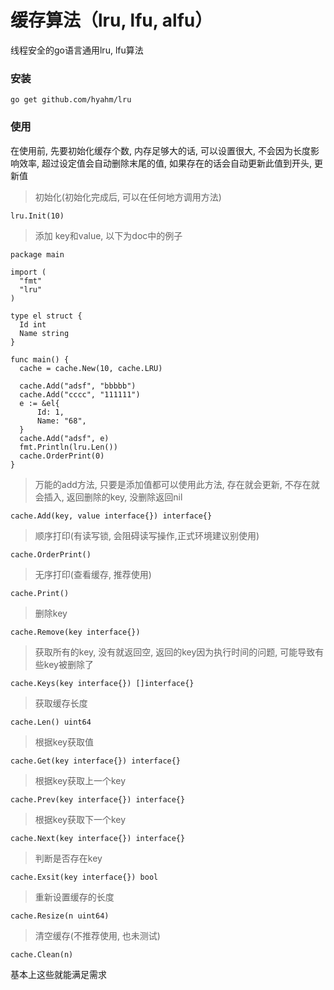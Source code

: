 # 缓存算法（lru, lfu, alfu）
 线程安全的go语言通用lru, lfu算法
### 安装
```
go get github.com/hyahm/lru
```
### 使用

在使用前, 先要初始化缓存个数, 内存足够大的话, 可以设置很大, 不会因为长度影响效率, 
超过设定值会自动删除末尾的值, 如果存在的话会自动更新此值到开头, 更新值
 > 初始化(初始化完成后, 可以在任何地方调用方法)
  ```
  lru.Init(10)
  ```
 > 添加 key和value, 以下为doc中的例子
  ```
package main

import (
	"fmt"
	"lru"
)

type el struct {
	Id int
	Name string
}

func main() {
	cache = cache.New(10, cache.LRU)

	cache.Add("adsf", "bbbbb")
	cache.Add("cccc", "111111")
	e := &el{
		Id: 1,
		Name: "68",
	}
	cache.Add("adsf", e)
	fmt.Println(lru.Len())
	cache.OrderPrint(0)
}
```
> 万能的add方法, 只要是添加值都可以使用此方法, 存在就会更新, 不存在就会插入, 返回删除的key, 没删除返回nil
```
cache.Add(key, value interface{}) interface{}
```
> 顺序打印(有读写锁, 会阻碍读写操作,正式环境建议别使用)
```
cache.OrderPrint()
```
> 无序打印(查看缓存, 推荐使用)
```
cache.Print()
```
> 删除key
```
cache.Remove(key interface{})
```
> 获取所有的key, 没有就返回空, 返回的key因为执行时间的问题, 可能导致有些key被删除了
```
cache.Keys(key interface{}) []interface{}
```
> 获取缓存长度 
```
cache.Len() uint64
```
> 根据key获取值
```
cache.Get(key interface{}) interface{}
```
> 根据key获取上一个key
```
cache.Prev(key interface{}) interface{}
```
> 根据key获取下一个key
```
cache.Next(key interface{}) interface{}
```
> 判断是否存在key
```
cache.Exsit(key interface{}) bool
```
> 重新设置缓存的长度
```
cache.Resize(n uint64)
```
> 清空缓存(不推荐使用, 也未测试)
```
cache.Clean(n)
```
基本上这些就能满足需求

